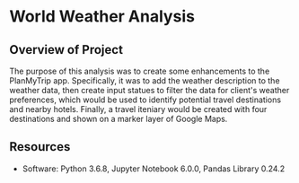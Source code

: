 # World Weather Analysis

## Overview of Project

The purpose of this analysis was to create some enhancements to the PlanMyTrip app. Specifically, it was to add the weather description to the weather data, then create input statues to filter the data for client's weather preferences, which would be used to identify potential travel destinations and nearby hotels. Finally, a travel iteniary would be created with four destinations and shown on a marker layer of Google Maps.

## Resources

* Software: Python 3.6.8, Jupyter Notebook 6.0.0, Pandas Library 0.24.2

